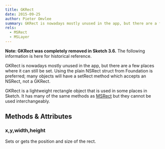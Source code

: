 ```yaml
---
title: GKRect
date: 2015-09-25
author: Pieter Omvlee
summary: GKRect is nowadays mostly unused in the app, but there are a few places where it can still be set. Using the plain NSRect struct from Foundation is preferred; many objects will have a setRect method which accepts an NSRect, not a GKRect.
rels:
  - MSRect
  - MSLayer
---
```


**Note: GKRect was completely removed in Sketch 3.6.** The following information is here for historical reference.

GKRect is nowadays mostly unused in the app, but there are a few places where it can still be set. Using the plain NSRect struct from Foundation is preferred; many objects will have a setRect method which accepts an NSRect, not a GKRect.

GKRect is a lightweight rectangle object that is used in some places in Sketch. It has many of the same methods as [MSRect](/reference/class/MSRect/) but they cannot be used interchangeably.


## Methods & Attributes

### x,y,width,height

Sets or gets the position and size of the rect.
